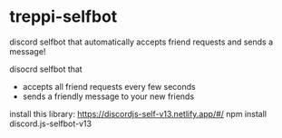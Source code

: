 # treppi-selfbot
discord selfbot that automatically accepts friend requests and sends a message!


disocrd selfbot that 

- accepts all friend requests every few seconds
- sends a friendly message to your new friends


install this library: https://discordjs-self-v13.netlify.app/#/
npm install discord.js-selfbot-v13
